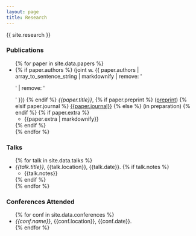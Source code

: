 ```yaml
---
layout: page
title: Research
---
```


{{ site.research }}

### Publications
<ul>
{% for paper in site.data.papers %}
  <li>
    {% if paper.authors %}
      (joint w. {{ paper.authors | array_to_sentence_string | markdownify | remove: '<p>' | remove: '</p>' }})
    {% endif %}
    <i>{{paper.title}}</i>,
    {% if paper.preprint %}
      (<a href="{{paper.link}}">preprint</a>)
    {% elsif paper.journal %}
      <a href="{{paper.link | markdownify}}">{{paper.journal}}</a>
    {% else %}
      (in preparation)
    {% endif %}
    {% if paper.extra %}
    <ul>
      <li>{{paper.extra | markdownify}}</li>
    </ul>
    {% endif %}
  </li>
{% endfor %}
</ul>

### Talks
<ul>
{% for talk in site.data.talks %}
  <li>
    <i>{{talk.title}}</i>, {{talk.location}}, {{talk.date}}.
    {% if talk.notes %}
      <ul>
        <li>{{talk.notes}}</li>
      </ul>
    {% endif %}
  </li>
{% endfor %}
</ul>


### Conferences Attended
<ul>
{% for conf in site.data.conferences %}
  <li>
    <i>{{conf.name}}</i>, {{conf.location}}, {{conf.date}}.
  </li>
{% endfor %}
</ul>
